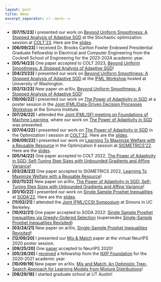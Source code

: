 ```yaml
---
layout: post
title: News
excerpt_separator: <!--more-->
---
```



<ul class="date">
  <li class="date">
   <b>[07/15/23]</b> I presented our work on <a href="{{ site.data.links.colt23.proceedings }}">Beyond Uniform Smoothness: A Stopped Analysis of Adaptive SGD</a> at the Stochastic optimization session at <a href="{{ site.data.links.colt23.session }}">COLT'23</a>. Here are the <a href="{{ site.data.links.colt23.slides | relative_url }}">slides</a>.
  </li>
  <li class="date">
   <b>[06/09/23]</b> I received Dr. Brooks Carlton Fowler Endowed Presidential Graduate Fellowship in Electrical and Computer Engineering from the Cockrell School of Engineering for the 2023-2024 academic year.
  </li>
  <li class="date">
   <b>[05/14/23]</b> One paper accepted to COLT 2023, <a href="{{ site.data.links.colt23.proceedings }}">Beyond Uniform Smoothness: A Stopped Analysis of Adaptive SGD</a>!
  </li>
  <li class="date">
   <b>[04/21/23]</b> I presented our work on <a href="{{ site.data.links.colt23.arxiv }}">Beyond Uniform Smoothness: A Stopped Analysis of Adaptive SGD</a> at the <a href="{{ site.data.links.uwworkshop23.link }}">IFML Workshop</a> hosted at University of Washington.
  </li>
  <li class="date">
   <b>[02/13/23]</b> New paper on arXiv, <a href="{{ site.data.links.colt23.arxiv }}">Beyond Uniform Smoothness: A Stopped Analysis of Adaptive SGD</a>!
  </li>
  <li class="date">
   <b>[10/06/22]</b> I presented our work on <a href="{{ site.data.links.colt22.arxiv }}">The Power of Adaptivity in SGD</a> at a poster session in the <a href="{{ site.data.links.simonsworkshop22.link }}">Joint IFML/Data-Driven Decision Processes Workshop</a> at the Simons Institute.
  </li>
  <li class="date">
   <b>[07/26/22]</b> I attended the <a href="{{ site.data.links.santafeworkshop22.link }}">Joint IFML/SFI meeting on Foundations of Machine Learning</a>, where our work on <a href="{{ site.data.links.colt22.arxiv }}">The Power of Adaptivity in SGD</a> was presented.
  </li>
  <li class="date">
   <b>[07/04/22]</b> I presented our work on <a href="{{ site.data.links.colt22.proceedings }}">The Power of Adaptivity in SGD</a> in the Optimization I session at <a href="{{ site.data.links.colt22.session }}">COLT'22</a>. Here are the <a href="{{ site.data.links.colt22.slides | relative_url }}">slides</a>.
  </li>
  <li class="date">
   <b>[06/09/22]</b> I presented our work on <a href="{{ sites.data.links.sigmetrics22.proceedings }}">Learning To Maximize Welfare with a Reusable Resource</a> in the Optimization II session at <a href="{{ site.data.links.sigmetrics22.session }}">SIGMETRICS'22</a>. Here are the <a href="{{ site.data.links.sigmetrics22.slides | relative_url }}">slides</a>.
  </li>
<!--more-->
  <li class="date">
   <b>[05/14/22]</b> One paper accepted to COLT 2022, <a href="{{ site.data.links.colt22.arxiv }}">The Power of Adaptivity in SGD: Self-Tuning Step Sizes with Unbounded Gradients and Affine Variance</a>!
  </li>
  <li class="date">
   <b>[03/28/22]</b> One paper accepted to SIGMETRICS 2022, <a href="{{ site.data.links.sigmetrics22.proceedings }}">Learning To Maximize Welfare with a Reusable Resource</a>!
  </li>
  <li class="date">
   <b>[02/11/22]</b> New paper on arXiv, <a href="{{ site.data.links.colt22.arxiv }}">The Power of Adaptivity in SGD: Self-Tuning Step Sizes with Unbounded Gradients and Affine Variance</a>!
  </li>
  <li class="date">
   <b>[01/10/22]</b> I presented our work on <a href="{{ site.data.links.soda22.proceedings }}">Single Sample Prophet Inequalities</a> at <a href="{{ site.data.links.soda22.session }}">SODA'22</a>. Here are the <a href="{{ site.data.links.soda22.slides | relative_url }}">slides</a>.
  </li>
  <li class="date">
   <b>[11/02/21]</b> I attended the <a href="{{ site.data.links.simons21.link }}">Joint IFML/CCSI Symposium</a> at Simons in UC Berkeley.
  </li>
  <li class="date">
   <b>[10/02/21]</b> One paper accepted to SODA 2022: <a href="{{ site.data.links.soda22.arxiv }}">Single Sample Prophet Inequalities via Greedy-Ordered Selection</a> (supersedes <a href="{{ site.data.links.soda22.v1 }}">Single-Sample Prophet Inequalities Revisited</a>)
  </li>
  <li class="date">
   <b>[03/24/21]</b> New paper on arXiv, <a href="{{ site.data.links.soda22.v1 }}">Single-Sample Prophet Inequalities Revisited</a>!
  </li>
  <li class="date">
   <b>[12/09/20]</b> I presented our <a href="{{ site.data.links.neurips20.proceedings }}">Mix & Match</a> paper at the virtual NeurIPS 2020 poster session.
  </li>
  <li class="date">
   <b>[09/25/20]</b> One <a href="{{ site.data.links.neurips20.proceedings }}">paper</a> accepted to NeurIPS 2020!
  </li>
  <li class="date">
   <b>[05/26/20]</b> I <a href="{{ site.data.links.nxp.announcement }}">received</a> a fellowship from the <a href="{{ site.data.links.nxp.website }}">NXP Foundation</a> for the 2020-2021 academic year.
  </li>
  <li class="date">
   <b>[10/09/19]</b> New paper on arXiv, <a href="{{ site.data.links.neurips20.arxiv }}">Mix and Match: An Optimistic Tree-Search Approach for Learning Models from Mixture Distributions</a>!
  </li>
  <li class="date">
   <b>[08/29/18]</b> I started graduate school at UT Austin!
  </li>
</ul>
